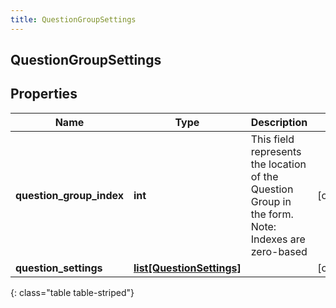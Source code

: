 ```yaml
---
title: QuestionGroupSettings
---
```

## QuestionGroupSettings

## Properties

|Name | Type | Description | Notes|
|------------ | ------------- | ------------- | -------------|
| **question_group_index** | **int** | This field represents the location of the Question Group in the form. Note: Indexes are zero-based | [optional] |
| **question_settings** | [**list[QuestionSettings]**](QuestionSettings.html) |  | [optional] |
{: class="table table-striped"}


